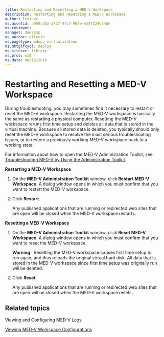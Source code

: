 ```yaml
---
title: Restarting and Resetting a MED-V Workspace
description: Restarting and Resetting a MED-V Workspace
author: levinec
ms.assetid: a959cdb3-a727-47c7-967e-e58f224e74de
ms.reviewer: 
manager: dansimp
ms.author: ellevin
ms.pagetype: mdop, virtualization
ms.mktglfcycl: deploy
ms.sitesec: library
ms.prod: w10
ms.date: 06/16/2016
---
```



# Restarting and Resetting a MED-V Workspace


During troubleshooting, you may sometimes find it necessary to restart or reset the MED-V workspace. Restarting the MED-V workspace is basically the same as restarting a physical computer. Resetting the MED-V workspace reruns first time setup and deletes all data that is stored in the virtual machine. Because all stored data is deleted, you typically should only reset the MED-V workspace to resolve the most serious troubleshooting issues, or to restore a previously working MED-V workspace back to a working state.

For information about how to open the MED-V Administration Toolkit, see [Troubleshooting MED-V by Using the Administration Toolkit](troubleshooting-med-v-by-using-the-administration-toolkit.md).

**Restarting a MED-V Workspace**

1.  On the **MED-V Administration Toolkit** window, click **Restart MED-V Workspace**. A dialog window opens in which you must confirm that you want to restart the MED-V workspace.

2.  Click **Restart**.

    Any published applications that are running or redirected web sites that are open will be closed when the MED-V workspace restarts.

**Resetting a MED-V Workspace**

1.  On the **MED-V Administration Toolkit** window, click **Reset MED-V Workspace**. A dialog window opens in which you must confirm that you want to reset the MED-V workspace.

    **Warning**  
    Resetting the MED-V workspace causes first time setup to run again, and thus reloads the original virtual hard disk. All data that is stored in the MED-V workspace since first time setup was originally run will be deleted.

     

2.  Click **Reset**.

    Any published applications that are running or redirected web sites that are open will be closed when the MED-V workspace resets.

## Related topics


[Viewing and Configuring MED-V Logs](viewing-and-configuring-med-v-logs.md)

[Viewing MED-V Workspace Configurations](viewing-med-v-workspace-configurations.md)

 

 





